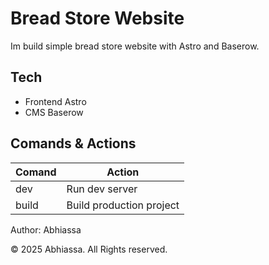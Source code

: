 # Bread Store Website

Im build simple bread store website with Astro and Baserow.

## Tech

- Frontend Astro
- CMS Baserow

## Comands & Actions

| Comand | Action                   |
| ------ | ------------------------ |
| dev    | Run dev server           |
| build  | Build production project |

Author: Abhiassa

© 2025 Abhiassa. All Rights reserved.
